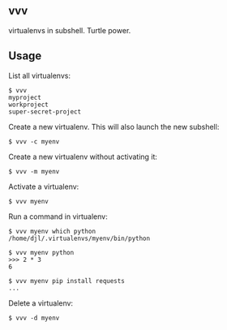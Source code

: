 vvv
---

virtualenvs in subshell. Turtle power.


Usage
-----

List all virtualenvs:

    $ vvv
    myproject
    workproject
    super-secret-project

Create a new virtualenv. This will also launch the new subshell:

    $ vvv -c myenv

Create a new virtualenv without activating it:

    $ vvv -m myenv

Activate a virtualenv:

    $ vvv myenv

Run a command in virtualenv:

    $ vvv myenv which python
    /home/djl/.virtualenvs/myenv/bin/python

    $ vvv myenv python
    >>> 2 * 3
    6

    $ vvv myenv pip install requests
    ...

Delete a virtualenv:

    $ vvv -d myenv
